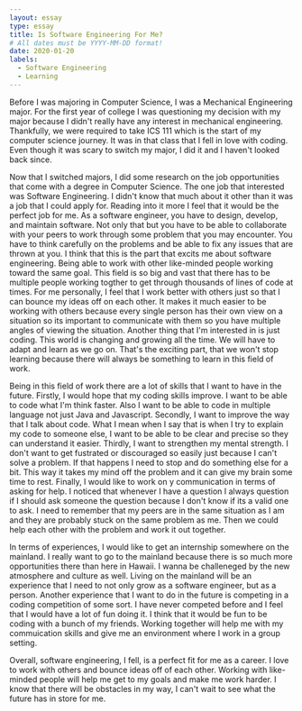 ```yaml
---
layout: essay
type: essay
title: Is Software Engineering For Me?
# All dates must be YYYY-MM-DD format!
date: 2020-01-20
labels:
  - Software Engineering 
  - Learning
---
```


Before I was majoring in Computer Science, I was a Mechanical Engineering major. For the first year of college I was questioning my decision with my major because I didn't really have any interest in mechanical engineering. Thankfully, we were required to take ICS 111 which is the start of my computer science journey. It was in that class that I fell in love with coding. Even though it was scary to switch my major, I did it and I haven't looked back since. 

Now that I switched majors, I did some research on the job opportunities that come with a degree in Computer Science. The one job that interested was Software Engineering. I didn't know that much about it other than it was a job that I could apply for. Reading into it more I feel that it would be the perfect job for me. As a software engineer, you have to design, develop, and maintain software. Not only that but you have to be able to collaborate with your peers to work through some problem that you may encounter. You have to think carefully on the problems and be able to fix any issues that are thrown at you. I think that this is the part that excits me about software engineering. Being able to work with other like-minded people working toward the same goal. This field is so big and vast that there has to be multiple people working togther to get through thousands of lines of code at times. For me personally, I feel that I work better with others just so that I can bounce my ideas off on each other. It makes it much easier to be working with others because every single person has their own view on a situation so its important to communicate with them so you have multiple angles of viewing the situation. Another thing that I'm interested in is just coding. This world is changing and growing all the time. We will have to adapt and learn as we go on. That's the exciting part, that we won't stop learning because there will always be something to learn in this field of work. 

Being in this field of work there are a lot of skills that I want to have in the future. Firstly, I would hope that my coding skills improve. I want to be able to code what I'm think faster. Also I want to be able to code in multiple language not just Java and Javascript. Secondly, I want to improve the way that I talk about code. What I mean when I say that is when I try to explain my code to someone else, I want to be able to be clear and precise so they can understand it easier. Thirdly, I want to strengthen my mental strength. I don't want to get fustrated or discouraged so easily just because I can't solve a problem. If that happens I need to stop and do something else for a bit. This way it takes my mind off the problem and it can give my brain some time to rest. Finally, I would like to work on y communication in terms of asking for help. I noticed that whenever I have a question I always question if I should ask someone the question because I don't know if its a valid one to ask. I need to remember that my peers are in the same situation as I am and they are probably stuck on the same problem as me. Then we could help each other with the problem and work it out together.

In terms of experiences, I would like to get an internship somewhere on the mainland. I really want to go to the mainland because there is so much more opportunities there than here in Hawaii. I wanna be challeneged by the new atmosphere and culture as well. Living on the mainland will be an experience that I need to not only grow as a software engineer, but as a person. Another experience that I want to do in the future is competing in a coding competition of some sort. I have never competed before and I feel that I would have a lot of fun doing it. I think that it would be fun to be coding with a bunch of my friends. Working together will help me with my commuication skills and give me an environment where I work in a group setting.

Overall, software engineering, I fell, is a perfect fit for me as a career. I love to work with others and bounce ideas off of each other. Working with like-minded people will help me get to my goals and make me work harder. I know that there will be obstacles in my way, I can't wait to see what the future has in store for me.
